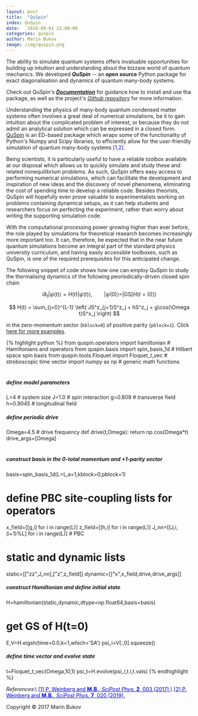 ```yaml
---
layout: post
title:  "QuSpin" 
index: QuSpin
date:   2016-09-01 12:00:00
categories: quspin
author: Marin Bukov
image: /img/quspin.png
---
```

The ability to simulate quantum systems offers invaluable opportunities for building up intuition and understanding about the bizzare world of quantum mechanics. We developed ***QuSpin*** -- an __open source__ Python package for exact diagonalisation and dynamics of quantum many-body systems.

Check out QuSpin's [***Documentation***](http://weinbe58.github.io/QuSpin/index.html) for guidance how to install and use tha package, as well as the project's [*Github repository*](https://github.com/weinbe58/QuSpin#quspin) for more information.

Understanding the physics of many-body quantum condensed matter systems often involves a great deal of numerical simulations, be it to gain intuition about the complicated problem of interest, or because they do not admit an analytical solution which can be expressed in a closed form. [QuSpin](https://scipost.org/10.21468/SciPostPhys.2.1.003) is an ED-based package which wraps some of the functionality of Python's Numpy and Scipy libraries, to efficiently allow for the user-friendly simulation of quantum many-body systems <span style="color:blue">[1,2]</span>.

Being scientists, it is particularly useful to have a reliable toolbox available at our disposal which allows us to quickly simulate and study these and related nonequilibrium problems. As such, QuSpin offers easy access to performing numerical simulations, which can facilitate the development and inspiration of new ideas and the discovery of novel phenomena, eliminating the cost of spending time to develop a reliable code. Besides theorists, QuSpin will hopefully even prove valuable to experimentalists working on problems containing dynamical setups, as it can help students and researchers focus on perfecting the experiment, rather than worry about writing the supporting simulation code. 

With the computational processing power growing higher than ever before, the role played by simulations for theoretical research becomes increasingly more important too. It can, therefore, be expected that in the near future quantum simulations become an integral part of the standard physics university curriculum, and having easily accessible toolboxes, such as QuSpin, is one of the required prerequisites for this anticipated change.


The following snippet of code shows how one can employ QuSpin to study the thermalising dynamics of the following peoriodically-driven closed spin chain
	
$$ i \partial_t|\psi(t)\rangle = H(t)|\psi(t)\rangle,\qquad |\psi(0)\rangle=|\mathrm{GS}[H(t=0)]\rangle $$

$$ H(t) = \sum_{j=0}^{L-1} \left( JS^z_{j+1}S^z_j + hS^z_j + g\cos(\Omega t)S^x_j \right) $$

in the zero-momentum sector (`kblock=0`) of positive parity (`pblock=1`). Click [here for more examples](http://weinbe58.github.io/QuSpin/Examples.html).

{% highlight python %}
from quspin.operators import hamiltonian # Hamiltonians and operators
from quspin.basis import spin_basis_1d # Hilbert space spin basis
from quspin.tools.Floquet import Floquet_t_vec # stroboscopic time vector
import numpy as np # generic math functions
#
##### define model parameters #####
L=4 # system size
J=1.0 # spin interaction
g=0.809 # transverse field
h=0.9045 # longitudinal field
##### define periodic drive #####
Omega=4.5 # drive frequency
def drive(t,Omega):
	return np.cos(Omega*t)
drive_args=[Omega]
#
##### construct basis in the 0-total momentum and +1-parity sector
basis=spin_basis_1d(L=L,a=1,kblock=0,pblock=1)
# define PBC site-coupling lists for operators
x_field=[[g,i] for i in range(L)]
z_field=[[h,i] for i in range(L)]
J_nn=[[J,i,(i+1)%L] for i in range(L)] # PBC
# static and dynamic lists
static=[["zz",J_nn],["z",z_field]]
dynamic=[["x",x_field,drive,drive_args]]
##### construct Hamiltonian and define initial state
H=hamiltonian(static,dynamic,dtype=np.float64,basis=basis)
# get GS of H(t=0)
E,V=H.eigsh(time=0.0,k=1,which='SA')
psi_i=V[:,0].squeeze()
##### define time vector and evolve state
t=Floquet_t_vec(Omega,10,1)
psi_t=H.evolve(psi_i,t.i,t.vals)
{% endhighlight %} 

*References*:\\
<a href="https://scipost.org/SciPostPhys.2.1.003" style="color: #0000cd">[1] P. Weinberg and **M.B.**, *SciPost Phys.* **2**, 003 (2017).</a>\\
<a href="https://scipost.org/SciPostPhys.7.2.020" style="color: #0000cd">[2] P. Weinberg and **M.B.**, *SciPost Phys.* **7**, 020 (2019).</a>

Copyright © 2017 Marin Bukov